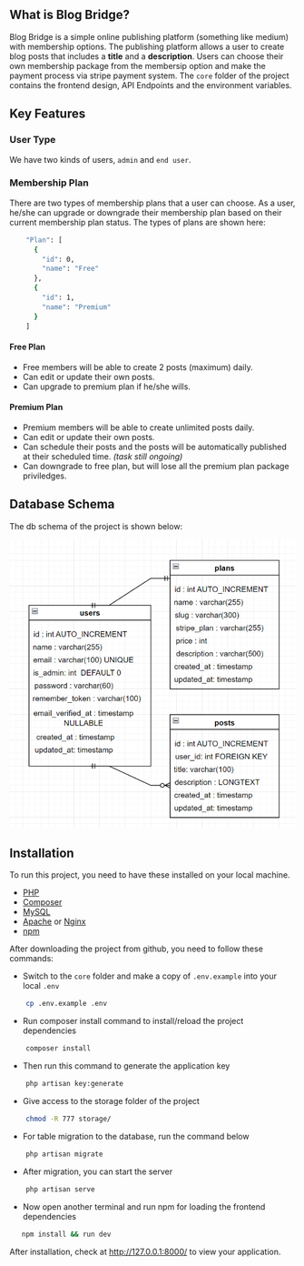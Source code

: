 ## What is Blog Bridge?

Blog Bridge is a simple online publishing platform (something like medium) with membership options. The publishing platform allows a user to create blog posts that includes a <b>title</b> and a <b>description</b>. Users can choose their own membership package from the membersip option and make the payment process via stripe payment system. The `core` folder of the project contains the frontend design, API Endpoints and the environment variables.

## Key Features

### User Type

We have two kinds of users, `admin` and `end user`.

### Membership Plan

There are two types of membership plans that a user can choose. As a user, he/she can upgrade or downgrade their membership plan based on their current membership plan status. The types of plans are shown here:

```sh
    "Plan": [
      {
        "id": 0,
        "name": "Free"
      },
      {
        "id": 1,
        "name": "Premium"
      }
    ]
```

#### Free Plan

* Free members will be able to create 2 posts (maximum) daily.
* Can edit or update their own posts.
* Can upgrade to premium plan if he/she wills.

#### Premium Plan

* Premium members will be able to create unlimited posts daily.
* Can edit or update their own posts.
* Can schedule their posts and the posts will be automatically published at their scheduled time. <i>(task still ongoing)</i>
* Can downgrade to free plan, but will lose all the premium plan package priviledges.

## Database Schema

The db schema of the project is shown below:

 <p align="center">
   <img src="./images/db-schema.PNG">
</p>

## Installation

To run this project, you need to have these installed on your local machine.

* [PHP](https://www.php.net/downloads.php)
* [Composer](https://getcomposer.org/)
* [MySQL](https://www.mysql.com/downloads/)
* [Apache](https://httpd.apache.org/download.cgi) or [Nginx](http://nginx.org/en/download.html)
* [npm](https://www.npmjs.com/package/download)

After downloading the project from github, you need to follow these commands:

* Switch to the `core` folder and make a copy of `.env.example` into your local `.env`

```sh
    cp .env.example .env
```
* Run composer install command to install/reload the project dependencies

```sh
    composer install
```
* Then run this command to generate the application key

```sh
    php artisan key:generate
```
* Give access to the storage folder of the project

```sh
    chmod -R 777 storage/
```
* For table migration to the database, run the command below

```sh
    php artisan migrate
```
* After migration, you can start the server

```sh
    php artisan serve
```
* Now open another terminal and run npm for loading the frontend dependencies

```sh
   npm install && run dev
```

After installation, check at http://127.0.0.1:8000/ to view your application.
